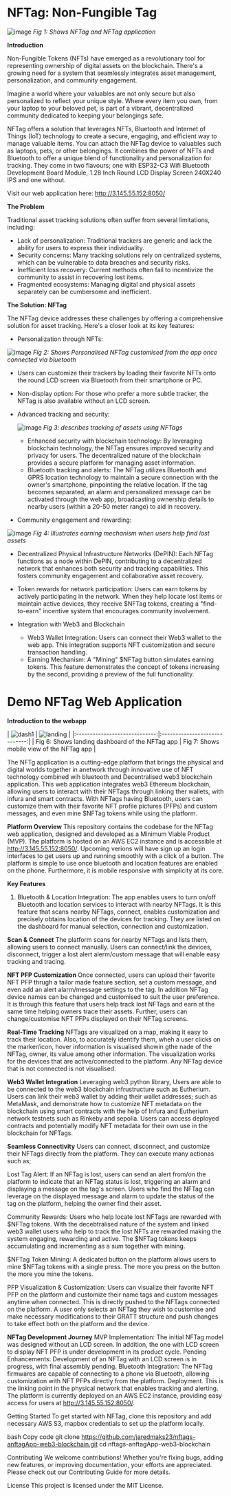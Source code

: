 # NFTag: Non-Fungible Tag #

![image](https://github.com/user-attachments/assets/6a246cd1-ef94-4033-bff2-14b4aa229712)
*Fig 1: Shows NFTag and NFTag application*

**Introduction**

Non-Fungible Tokens (NFTs) have emerged as a revolutionary tool for representing ownership of digital assets on the blockchain. There's a growing need for a system that seamlessly integrates asset management, personalization, and community engagement.

Imagine a world where your valuables are not only secure but also personalized to reflect your unique style. Where every item you own, from your laptop to your beloved pet, is part of a vibrant, decentralized community dedicated to keeping your belongings safe.

NFTag offers a solution that leverages NFTs, Bluetooth and Internet of Things (IoT) technology to create a secure, engaging, and efficient way to manage valuable items. You can attach the NFTag device to valuables such as laptops, pets, or other belongings. It combines the power of NFTs and Bluetooth to offer a unique blend of functionality and personalization for tracking. They come in two flavours; one with ESP32-C3 Wifi Bluetooth Development Board Module, 1.28 Inch Round LCD Display Screen 240X240 IPS and one without.

Visit our web application here: http://3.145.55.152:8050/

**The Problem**

Traditional asset tracking solutions often suffer from several limitations, including:

* Lack of personalization: Traditional trackers are generic and lack the ability for users to express their individuality.
* Security concerns: Many tracking solutions rely on centralized systems, which can be vulnerable to data breaches and security risks.
* Inefficient loss recovery: Current methods often fail to incentivize the community to assist in recovering lost items.
* Fragmented ecosystems: Managing digital and physical assets separately can be cumbersome and inefficient.

**The Solution: NFTag**

The NFTag device addresses these challenges by offering a comprehensive solution for asset tracking. Here's a closer look at its key features:

* Personalization through NFTs:

![image](https://github.com/user-attachments/assets/15a822b1-5425-499e-8f5f-737bd42bfc9a)
*Fig 2: Shows Personalised NFTag customised from the app once connected via bluetooth*

   * Users can customize their trackers by loading their favorite NFTs onto the round LCD screen via Bluetooth from their smartphone or PC.
   * Non-display option: For those who prefer a more subtle tracker, the NFTag is also available without an LCD screen.
     
* Advanced tracking and security:

  ![image](https://github.com/user-attachments/assets/5192f385-8431-4aed-a5e0-e768bcb13ef7)
  *Fig 3: describes tracking of assets using NFTags*

    * Enhanced security with blockchain technology: By leveraging blockchain technology, the NFTag ensures improved security and privacy for users. The decentralized nature of the blockchain provides a secure platform for managing asset information.
    * Bluetooth tracking and alerts: The NFTag utilizes Bluetooth and GPRS location technology to maintain a secure connection with the owner's smartphone, pinpointing the relative location. If the tag becomes separated, an alarm and personalized message can be activated through the web app, broadcasting ownership details to nearby users (within a 20-50 meter range) to aid in recovery.
      
* Community engagement and rewarding:

![image](https://github.com/user-attachments/assets/3448537b-6684-4981-a44f-420196549776)
*Fig 4: Illustrates earning mechanism when users help find lost assets*

  * Decentralized Physical Infrastructure Networks (DePIN): Each NFTag functions as a node within DePIN, contributing to a decentralized network that enhances both security and tracking capabilities. This fosters community engagement and collaborative asset recovery.
  * Token rewards for network participation: Users can earn tokens by actively participating in the network. When they help locate lost items or maintain active devices, they receive $NFTag tokens, creating a "find-to-earn" incentive system that encourages community involvement.

* Integration with Web3 and Blockchain

   * Web3 Wallet Integration: Users can connect their Web3 wallet to the web app. This integration supports NFT customization and secure transaction handling.
   * Earning Mechanism: A "Mining" $NFTag button simulates earning tokens. This feature demonstrates the concept of tokens increasing by the second, providing a preview of the full functionality.


# Demo NFTag Web Application #

**Introduction to the webapp**

| ![dash1](https://github.com/user-attachments/assets/a628d094-f3b4-4527-92b3-c1ab0f12eedb)
 | ![landing](https://github.com/user-attachments/assets/13b49182-67e7-41ec-8f76-69e0a81fa9c6)
 |
|:-----------------------------:|:-----------------------------:|
| Fig 6: Shows landing dashboard of the NFTag app            | Fig 7: Shows mobile view of the NFTag app            |




The NFTg application is a cutting-edge platform that brings the physical and digital worlds together in anetwork through innovative use of NFT technology combined wih bluetooth and Decentralised web3 blockchain application. This web application integrates web3 Ethereum blockchain, allowing users to interact with their NFTags through linking ther wallets, with infura and smart contracts. With NFTags having Bluetooth, users can customize them with their favorite NFT profile pictures (PFPs) and custom messages, and even mine $NFTag tokens while using the platform.


**Platform Overview**
This repository contains the codebase for the NFTag web application, designed and developed as a Minimum Viable Product (MVP). The platform is hosted on an AWS EC2 instance and is accessible at http://3.145.55.152:8050/. Upcoming verions will have sign up an login interfaces to get users up and running smoothly with a click of a button. The platform is simple to use once bluetooth and location features are enabled on the phone. Furthermore, it is mobile responsive with simplicity at its core.

**Key Features**
1. Bluetooth & Location Integration:
The app enables users to turn on/off Bluetooth and location services to interact with nearby NFTags. It is this feature that scans nearby NFTags, connect, enables customization and precisely obtains location of the devices for tracking. They are listed on the dashboard for manual selection, connection and customization.

**Scan & Connect**
The platform scans for nearby NFTags and lists them, allowing users to connect manually. Users can connect/link the devices, disconnect, trigger a lost alert alerm/custom message that will enable easy tracking and tracing.

**NFT PFP Customization**
Once connected, users can upload their favorite NFT PFP thrugh a tailor made feature section, set a custom message, and even add an alert alarm/message settings to the tag. In addition NFTag device names can be changed and customised to suit the user preference. It is through this feature that users help track lost NFTags and earn at the same time helping owners trace their assets. Further, users can change/customise NFT PFPs displayed on their NFTag screens.

**Real-Time Tracking**
NFTags are visualized on a map, making it easy to track their location. Also, to accurately identify them, wheh a user clicks on the marker/icon, hover information is visualised showin gthe nade of the NFTag, owner, its value among other information. The visualization works for the devices that are active/connected to the platform. Any NFTag device that is not connected is not visualised.

**Web3 Wallet Integration**
Leveraging web3 python library, Users are able to be connected to the web3 blockchain infrustructure such as Eutherium. Users can link their web3 wallet by adding their wallet addresses; such as MetaMask, and demonstrate how to customize NFT metadata on the blockchain using smart contracts with the help of Infura and Eutherium network testnets such as Rinkeby and sepolia. Users can access deployed contracts and potentially modify NFT metadata for their own use in the blockchain for NFTags.

**Seamless Connectivity**
Users can connect, disconnect, and customize their NFTags directly from the platform. They can execute many actionas such as;

Lost Tag Alert:
If an NFTag is lost, users can send an alert from/on the platform to indicate that an NFTag status is lost, triggering an alarm and displaying a message on the tag's screen. Users who find the NFTag can leverage on the displayed message and alarm to update the status of the tag on the platform, helping the owner find their asset.

Community Rewards:
Users who help locate lost NFTags are rewarded with $NFTag tokens. With the decebtralised nature of the system and linked web3 wallet users who help to track the lost NFTs are rewarded making the system engaging, rewarding and active. The $NFTag tokens keeps accumulating and incrementing as a sum together with mining.

$NFTag Token Mining:
A dedicated button on the platform allows users to mine $NFTag tokens with a single press. The more you press on the button the more you mine the tokens.

PFP Visualization & Customization:
Users can visualize their favorite NFT PFP on the platform and customize their name tags and custom messages anytime when connected. This is directly pushed to the NFTags connected on the platform. A user only selects an NFTag they wish to customise and make necessary modifications to their GRATT structure and push changes to take effect both on the platform and the device.

**NFTag Development Journey**
MVP Implementation: The initial NFTag model was designed without an LCD screen. In addition, the one with LCD screen to display NFT PFP is under development in its product cycle.
Pending Enhancements: Development of an NFTag with an LCD screen is in progress, with final assembly pending.
Bluetooth Integration: The NFTag firmwares are capable of connecting to a phone via Bluetooth, allowing customization with NFT PFPs directly from the platform.
Deployment. This is the linking point in the physical network that enables tracking and alerting.
The platform is currently deployed on an AWS EC2 instance, providing easy access for users at http://3.145.55.152:8050/.

Getting Started
To get started with NFTag, clone this repository and add necessary AWS S3, mapbox credentials to set up the platform locally.

bash
Copy code
git clone https://github.com/jaredmaks23/nftags-anftagApp-web3-blockchain.git
cd nftags-anftagApp-web3-blockchain



Contributing
We welcome contributions! Whether you're fixing bugs, adding new features, or improving documentation, your efforts are appreciated. Please check out our Contributing Guide for more details.

License
This project is licensed under the MIT License.


